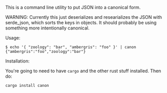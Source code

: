 This is a command line utility to put JSON into a canonical form.

WARNING: Currently this just deserializes and researializes the JSON with serde_json, which sorts the keys in objects. It should probably be using something more intentionally canonical.

Usage:

```
$ echo '{ "zoology": "bar", "ambergris": "foo" }' | canon
{"ambergris":"foo","zoology":"bar"}
```

Installation:

You're going to need to have `cargo` and the other rust stuff installed. Then do:

```
cargo install canon
```
